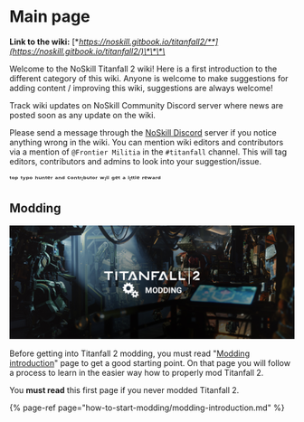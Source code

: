 # Main page

**Link to the wiki:** [**https://noskill.gitbook.io/titanfall2/**](https://noskill.gitbook.io/titanfall2/)\*\*\*\*

Welcome to the NoSkill Titanfall 2 wiki! Here is a first introduction to the different category of this wiki. Anyone is welcome to make suggestions for adding content / improving this wiki, suggestions are always welcome!

Track wiki updates on NoSkill Community Discord server where news are posted soon as any update on the wiki.

Please send a message through the [NoSkill Discord](https://discord.gg/sEgmTKg) server if you notice anything wrong in the wiki. You can mention wiki editors and contributors via a mention of `@Frontier Militia` in the `#titanfall` channel. This will tag editors, contributors and admins to look into your suggestion/issue. 

ᵗᵒᵖ ᵗʸᵖᵒ ʰᵘⁿᵗᵉʳ ᵃⁿᵈ ᶜᵒⁿᵗʳᶦᵇᵘᵗᵒʳ ʷᶦˡˡ ᵍᵉᵗ ᵃ ˡᶦᵗᵗˡᵉ ʳᵉʷᵃʳᵈ

## Modding

![](.gitbook/assets/ttf2-modding.jpg)

Before getting into Titanfall 2 modding, you must read "[Modding introduction](https://noskill.gitbook.io/titanfall2/how-to-start-modding/modding-introduction)" page to get a good starting point. On that page you will follow a process to learn in the easier way how to properly mod Titanfall 2. 

You **must read** this first page if you never modded Titanfall 2.

{% page-ref page="how-to-start-modding/modding-introduction.md" %}

